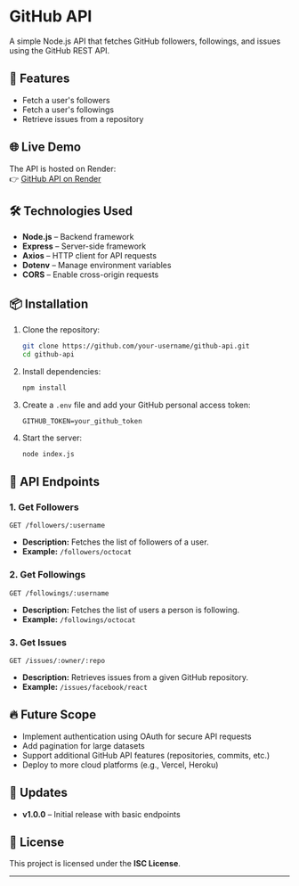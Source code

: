 # GitHub API  

A simple Node.js API that fetches GitHub followers, followings, and issues using the GitHub REST API.  

## 🚀 Features  

- Fetch a user's followers  
- Fetch a user's followings  
- Retrieve issues from a repository  

## 🌐 Live Demo  

The API is hosted on Render:  
👉 [GitHub API on Render](https://github-api-z925.onrender.com/github)  

## 🛠️ Technologies Used  

- **Node.js** – Backend framework  
- **Express** – Server-side framework  
- **Axios** – HTTP client for API requests  
- **Dotenv** – Manage environment variables  
- **CORS** – Enable cross-origin requests  

## 📦 Installation  

1. Clone the repository:  
   ```sh
   git clone https://github.com/your-username/github-api.git
   cd github-api
   ```  
2. Install dependencies:  
   ```sh
   npm install
   ```  
3. Create a `.env` file and add your GitHub personal access token:  
   ```
   GITHUB_TOKEN=your_github_token
   ```  
4. Start the server:  
   ```sh
   node index.js
   ```  

## 📡 API Endpoints  

### 1. Get Followers  
   ```
   GET /followers/:username
   ```  
   - **Description:** Fetches the list of followers of a user.  
   - **Example:** `/followers/octocat`  

### 2. Get Followings  
   ```
   GET /followings/:username
   ```  
   - **Description:** Fetches the list of users a person is following.  
   - **Example:** `/followings/octocat`  

### 3. Get Issues  
   ```
   GET /issues/:owner/:repo
   ```  
   - **Description:** Retrieves issues from a given GitHub repository.  
   - **Example:** `/issues/facebook/react`  

## 🔥 Future Scope  

- Implement authentication using OAuth for secure API requests  
- Add pagination for large datasets  
- Support additional GitHub API features (repositories, commits, etc.)  
- Deploy to more cloud platforms (e.g., Vercel, Heroku)  

## 📢 Updates  

- **v1.0.0** – Initial release with basic endpoints  

## 📝 License  

This project is licensed under the **ISC License**.  

---
